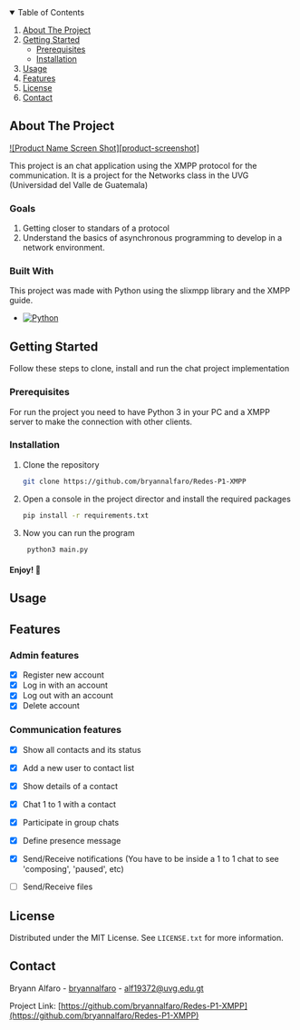 <!-- REFERENCE OF TEMPLATE: https://www.readme-templates.com/ -->
<!-- TABLE OF CONTENTS -->
<details open="open">
  <summary>Table of Contents</summary>
  <ol>
    <li>
      <a href="#about-the-project">About The Project</a>
    </li>
    <li>
      <a href="#getting-started">Getting Started</a>
      <ul>
        <li><a href="#prerequisites">Prerequisites</a></li>
        <li><a href="#installation">Installation</a></li>
      </ul>
    </li>
    <li><a href="#usage">Usage</a></li>
    <li><a href="#features">Features</a></li>
    <li><a href="#license">License</a></li>
    <li><a href="#contact">Contact</a></li>
  </ol>
</details>



<!-- ABOUT THE PROJECT -->
## About The Project

[![Product Name Screen Shot][product-screenshot]](https://example.com)

This project is an chat application using the XMPP protocol for the communication. It is a project for the Networks class in the UVG (Universidad del Valle de Guatemala)

### Goals

1. Getting closer to standars of a protocol
2. Understand the basics of asynchronous programming to develop in a network environment.

### Built With

This project was made with Python using the slixmpp library and the XMPP guide.


* [![Python][Python.com]][Python-url]




<!-- GETTING STARTED -->
## Getting Started

Follow these steps to clone, install and run the chat project implementation

### Prerequisites

For run the project you need to have Python 3 in your PC and a XMPP server to make the connection with other clients.


### Installation

1. Clone the repository
   ```sh
   git clone https://github.com/bryannalfaro/Redes-P1-XMPP
   ```
2. Open a console in the project director and install the required packages
   ```sh
   pip install -r requirements.txt
   ```
3. Now you can run the program
   ```sh
    python3 main.py
   ```
#### Enjoy! :partying_face:


<!-- USAGE EXAMPLES -->
## Usage





<!-- FEATURES -->
## Features
### Admin features

- [x] Register new account
- [x] Log in with an account
- [x] Log out with an account
- [x] Delete account

### Communication features

- [x] Show all contacts and its status
- [x] Add a new user to contact list
- [x] Show details of a contact
- [x] Chat 1 to 1 with a contact
- [x] Participate in group chats
- [x] Define presence message
- [x] Send/Receive notifications (You have to be inside a 1 to 1 chat to see 'composing', 'paused', etc)
- [ ] Send/Receive files


<!-- LICENSE -->
## License

Distributed under the MIT License. See `LICENSE.txt` for more information.


<!-- CONTACT -->
## Contact

Bryann Alfaro - [bryannalfaro](https://github.com/bryannalfaro) - alf19372@uvg.edu.gt

Project Link: [https://github.com/bryannalfaro/Redes-P1-XMPP](https://github.com/bryannalfaro/Redes-P1-XMPP)









[Python.com]: https://img.shields.io/badge/Python-FFD43B?style=for-the-badge&logo=python&logoColor=blue
[Python-url]: https://www.python.org/

